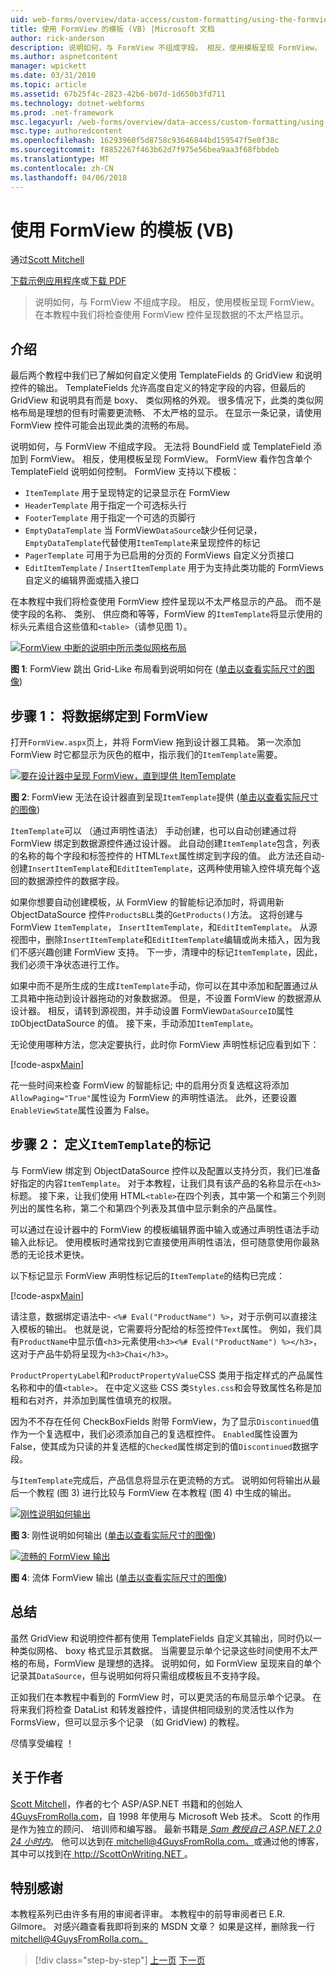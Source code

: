 ```yaml
---
uid: web-forms/overview/data-access/custom-formatting/using-the-formview-s-templates-vb
title: 使用 FormView 的模板 (VB) |Microsoft 文档
author: rick-anderson
description: 说明如何，与 FormView 不组成字段。 相反，使用模板呈现 FormView。 在本教程中，我们将检查使用 F....
ms.author: aspnetcontent
manager: wpickett
ms.date: 03/31/2010
ms.topic: article
ms.assetid: 67b25f4c-2823-42b6-b07d-1d650b3fd711
ms.technology: dotnet-webforms
ms.prod: .net-framework
msc.legacyurl: /web-forms/overview/data-access/custom-formatting/using-the-formview-s-templates-vb
msc.type: authoredcontent
ms.openlocfilehash: 16293960f5d8758c93646844bd159547f5e0f38c
ms.sourcegitcommit: f8852267f463b62d7f975e56bea9aa3f68fbbdeb
ms.translationtype: MT
ms.contentlocale: zh-CN
ms.lasthandoff: 04/06/2018
---
```

<a name="using-the-formviews-templates-vb"></a>使用 FormView 的模板 (VB)
====================
通过[Scott Mitchell](https://twitter.com/ScottOnWriting)

[下载示例应用程序](http://download.microsoft.com/download/5/7/0/57084608-dfb3-4781-991c-407d086e2adc/ASPNET_Data_Tutorial_14_VB.exe)或[下载 PDF](using-the-formview-s-templates-vb/_static/datatutorial14vb1.pdf)

> 说明如何，与 FormView 不组成字段。 相反，使用模板呈现 FormView。 在本教程中我们将检查使用 FormView 控件呈现数据的不太严格显示。


## <a name="introduction"></a>介绍

最后两个教程中我们已了解如何自定义使用 TemplateFields 的 GridView 和说明控件的输出。 TemplateFields 允许高度自定义的特定字段的内容，但最后的 GridView 和说明具有而是 boxy、 类似网格的外观。 很多情况下，此类的类似网格布局是理想的但有时需要更流畅、 不太严格的显示。 在显示一条记录，请使用 FormView 控件可能会出现此类的流畅的布局。

说明如何，与 FormView 不组成字段。 无法将 BoundField 或 TemplateField 添加到 FormView。 相反，使用模板呈现 FormView。 FormView 看作包含单个 TemplateField 说明如何控制。 FormView 支持以下模板：

- `ItemTemplate` 用于呈现特定的记录显示在 FormView
- `HeaderTemplate` 用于指定一个可选标头行
- `FooterTemplate` 用于指定一个可选的页脚行
- `EmptyDataTemplate` 当 FormView`DataSource`缺少任何记录，`EmptyDataTemplate`代替使用`ItemTemplate`来呈现控件的标记
- `PagerTemplate` 可用于为已启用的分页的 FormViews 自定义分页接口
- `EditItemTemplate` / `InsertItemTemplate` 用于为支持此类功能的 FormViews 自定义的编辑界面或插入接口

在本教程中我们将检查使用 FormView 控件呈现以不太严格显示的产品。 而不是使字段的名称、 类别、 供应商和等等，FormView 的`ItemTemplate`将显示使用的标头元素组合这些值和`<table>`（请参见图 1）。


[![FormView 中断的说明中所示类似网格布局](using-the-formview-s-templates-vb/_static/image2.png)](using-the-formview-s-templates-vb/_static/image1.png)

**图 1**: FormView 跳出 Grid-Like 布局看到说明如何在 ([单击以查看实际尺寸的图像](using-the-formview-s-templates-vb/_static/image3.png))


## <a name="step-1-binding-the-data-to-the-formview"></a>步骤 1： 将数据绑定到 FormView

打开`FormView.aspx`页上，并将 FormView 拖到设计器工具箱。 第一次添加 FormView 时它都显示为灰色的框中，指示我们的`ItemTemplate`需要。


[![要在设计器中呈现 FormView，直到提供 ItemTemplate](using-the-formview-s-templates-vb/_static/image5.png)](using-the-formview-s-templates-vb/_static/image4.png)

**图 2**: FormView 无法在设计器直到呈现`ItemTemplate`提供 ([单击以查看实际尺寸的图像](using-the-formview-s-templates-vb/_static/image6.png))


`ItemTemplate`可以 （通过声明性语法） 手动创建，也可以自动创建通过将 FormView 绑定到数据源控件通过设计器。 此自动创建`ItemTemplate`包含，列表的名称的每个字段和标签控件的 HTML`Text`属性绑定到字段的值。 此方法还自动-创建`InsertItemTemplate`和`EditItemTemplate`，这两种使用输入控件填充每个返回的数据源控件的数据字段。

如果你想要自动创建模板，从 FormView 的智能标记添加时，将调用新 ObjectDataSource 控件`ProductsBLL`类的`GetProducts()`方法。 这将创建与 FormView `ItemTemplate`， `InsertItemTemplate`，和`EditItemTemplate`。 从源视图中，删除`InsertItemTemplate`和`EditItemTemplate`编辑或尚未插入，因为我们不感兴趣创建 FormView 支持。 下一步，清理中的标记`ItemTemplate`，因此，我们必须干净状态进行工作。

如果中而不是所生成的生成`ItemTemplate`手动，你可以在其中添加和配置通过从工具箱中拖动到设计器拖动的对象数据源。 但是，不设置 FormView 的数据源从设计器。 相反，请转到源视图，并手动设置 FormView`DataSourceID`属性`ID`ObjectDataSource 的值。 接下来，手动添加`ItemTemplate`。

无论使用哪种方法，您决定要执行，此时你 FormView 声明性标记应看到如下：


[!code-aspx[Main](using-the-formview-s-templates-vb/samples/sample1.aspx)]

花一些时间来检查 FormView 的智能标记; 中的启用分页复选框这将添加`AllowPaging="True"`属性设为 FormView 的声明性语法。 此外，还要设置`EnableViewState`属性设置为 False。

## <a name="step-2-defining-theitemtemplates-markup"></a>步骤 2： 定义`ItemTemplate`的标记

与 FormView 绑定到 ObjectDataSource 控件以及配置以支持分页，我们已准备好指定的内容`ItemTemplate`。 对于本教程，让我们具有该产品的名称显示在`<h3>`标题。 接下来，让我们使用 HTML`<table>`在四个列表，其中第一个和第三个列则列出的属性名称，第二个和第四个列表及其值中显示剩余的产品属性。

可以通过在设计器中的 FormView 的模板编辑界面中输入或通过声明性语法手动输入此标记。 使用模板时通常找到它直接使用声明性语法，但可随意使用你最熟悉的无论技术更快。

以下标记显示 FormView 声明性标记后的`ItemTemplate`的结构已完成：


[!code-aspx[Main](using-the-formview-s-templates-vb/samples/sample2.aspx)]

请注意，数据绑定语法中- `<%# Eval("ProductName") %>`，对于示例可以直接注入模板的输出。 也就是说，它需要将分配给的标签控件`Text`属性。 例如，我们具有`ProductName`中显示值`<h3>`元素使用`<h3><%# Eval("ProductName") %></h3>`，这对于产品牛奶将呈现为`<h3>Chai</h3>`。

`ProductPropertyLabel`和`ProductPropertyValue`CSS 类用于指定样式的产品属性名称和中的值`<table>`。 在中定义这些 CSS 类`Styles.css`和会导致属性名称是加粗和右对齐，并添加到属性值填充的权限。

因为不不存在任何 CheckBoxFields 附带 FormView，为了显示`Discontinued`值作为一个复选框中，我们必须添加自己的复选框控件。 `Enabled`属性设置为 False，使其成为只读的并复选框的`Checked`属性绑定到的值`Discontinued`数据字段。

与`ItemTemplate`完成后，产品信息将显示在更流畅的方式。 说明如何将输出从最后一个教程 (图 3) 进行比较与 FormView 在本教程 (图 4) 中生成的输出。


[![刚性说明如何输出](using-the-formview-s-templates-vb/_static/image8.png)](using-the-formview-s-templates-vb/_static/image7.png)

**图 3**: 刚性说明如何输出 ([单击以查看实际尺寸的图像](using-the-formview-s-templates-vb/_static/image9.png))


[![流畅的 FormView 输出](using-the-formview-s-templates-vb/_static/image11.png)](using-the-formview-s-templates-vb/_static/image10.png)

**图 4**: 流体 FormView 输出 ([单击以查看实际尺寸的图像](using-the-formview-s-templates-vb/_static/image12.png))


## <a name="summary"></a>总结

虽然 GridView 和说明控件都有使用 TemplateFields 自定义其输出，同时仍以一种类似网格、 boxy 格式显示其数据。 当需要显示单个记录这些时间使用不太严格的布局，FormView 是理想的选择。 说明如何，如 FormView 呈现来自的单个记录其`DataSource`，但与说明如何将只需组成模板且不支持字段。

正如我们在本教程中看到的 FormView 时，可以更灵活的布局显示单个记录。 在将来我们将检查 DataList 和转发器控件，请提供相同级别的灵活性以作为 FormsView，但可以显示多个记录 （如 GridView) 的教程。

尽情享受编程 ！

## <a name="about-the-author"></a>关于作者

[Scott Mitchell](http://www.4guysfromrolla.com/ScottMitchell.shtml)，作者的七个 ASP/ASP.NET 书籍和的创始人[4GuysFromRolla.com](http://www.4guysfromrolla.com)，自 1998 年使用与 Microsoft Web 技术。 Scott 的作用是作为独立的顾问、 培训师和编写器。 最新书籍是[ *Sam 教授自己 ASP.NET 2.0 24 小时内*](https://www.amazon.com/exec/obidos/ASIN/0672327384/4guysfromrollaco)。 他可以达到在[ mitchell@4GuysFromRolla.com。](mailto:mitchell@4GuysFromRolla.com)或通过他的博客，其中可以找到在[ http://ScottOnWriting.NET ](http://ScottOnWriting.NET)。

## <a name="special-thanks-to"></a>特别感谢

本教程系列已由许多有用的审阅者评审。 本教程中的前导审阅者已 E.R. Gilmore。 对感兴趣查看我即将到来的 MSDN 文章？ 如果是这样，删除我一行[ mitchell@4GuysFromRolla.com。](mailto:mitchell@4GuysFromRolla.com)

> [!div class="step-by-step"]
> [上一页](using-templatefields-in-the-detailsview-control-vb.md)
> [下一页](displaying-summary-information-in-the-gridview-s-footer-vb.md)

